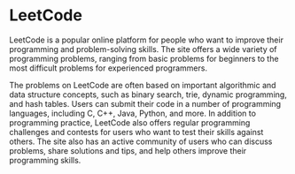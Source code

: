 # LeetCode
LeetCode is a popular online platform for people who want to improve their programming and problem-solving skills. The site offers a wide variety of programming problems, ranging from basic problems for beginners to the most difficult problems for experienced programmers.

The problems on LeetCode are often based on important algorithmic and data structure concepts, such as binary search, trie, dynamic programming, and hash tables. Users can submit their code in a number of programming languages, including C, C++, Java, Python, and more. In addition to programming practice, LeetCode also offers regular programming challenges and contests for users who want to test their skills against others. The site also has an active community of users who can discuss problems, share solutions and tips, and help others improve their programming skills.
